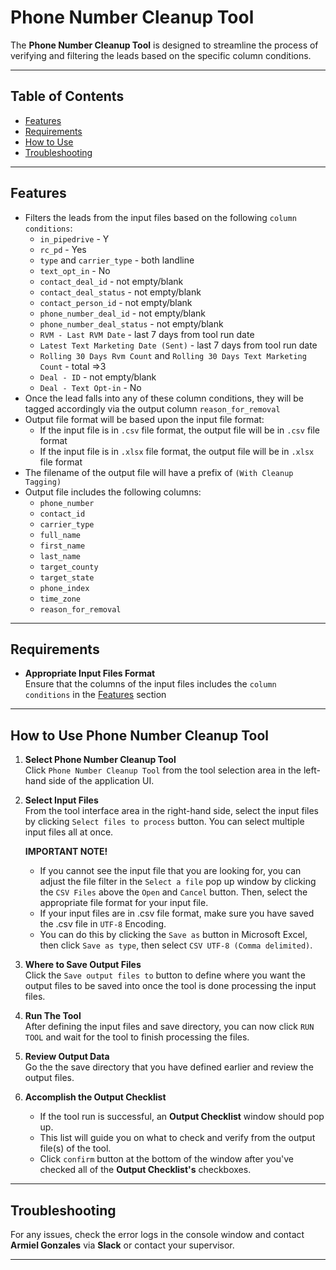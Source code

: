 # **Phone Number Cleanup Tool**

The **Phone Number Cleanup Tool** is designed to streamline the process of verifying and filtering the leads based on the specific column conditions.

---

## Table of Contents
- [Features](#features)
- [Requirements](#requirements)
- [How to Use](#how-to-use-phone-number-cleanup-tool)
- [Troubleshooting](#troubleshooting)

---

## Features
- Filters the leads from the input files based on the following `column conditions`:
   - `in_pipedrive` - Y
   - `rc_pd` - Yes
   - `type` and `carrier_type` - both landline
   - `text_opt_in` - No
   - `contact_deal_id` - not empty/blank
   - `contact_deal_status` -  not empty/blank
   - `contact_person_id` -  not empty/blank
   - `phone_number_deal_id` -  not empty/blank
   - `phone_number_deal_status` -  not empty/blank
   - `RVM - Last RVM Date` - last 7 days from tool run date
   - `Latest Text Marketing Date (Sent)` - last 7 days from tool run date
   - `Rolling 30 Days Rvm Count` and `Rolling 30 Days Text Marketing Count` - total =>3
   - `Deal - ID` - not empty/blank
   - `Deal - Text Opt-in` - No
- Once the lead falls into any of these column conditions, they will be tagged accordingly via the output column `reason_for_removal`
- Output file format will be based upon the input file format:
   - If the input file is in `.csv` file format, the output file will be in `.csv` file format
   - If the input file is in `.xlsx` file format, the output file will be in `.xlsx` file format
- The filename of the output file will have a prefix of `(With Cleanup Tagging)`
- Output file includes the following columns:
   - `phone_number`
   - `contact_id`
   - `carrier_type`
   - `full_name`
   - `first_name`
   - `last_name`
   - `target_county`
   - `target_state`
   - `phone_index`
   - `time_zone`
   - `reason_for_removal`

---

## Requirements

- **Appropriate Input Files Format**  
  Ensure that the columns of the input files includes the `column conditions` in the [Features](#features) section

---

## How to Use Phone Number Cleanup Tool

1. **Select Phone Number Cleanup Tool**  
   Click `Phone Number Cleanup Tool` from the tool selection area in the left-hand side of the application UI.

2. **Select Input Files**  
   From the tool interface area in the right-hand side, select the input files by clicking `Select files to process` button. You can select multiple input files all at once.  
   
   **IMPORTANT NOTE!**
      - If you cannot see the input file that you are looking for, you can adjust the file filter in the `Select a file` pop up window by clicking the `CSV Files` above the `Open` and `Cancel` button. Then, select the appropriate file format for your input file.
      - If your input files are in .csv file format, make sure you have saved the .csv file in `UTF-8` Encoding.
      - You can do this by clicking the `Save as` button in Microsoft Excel, then click `Save as type`, then select `CSV UTF-8 (Comma delimited)`.

3. **Where to Save Output Files**  
   Click the `Save output files to` button to define where you want the output files to be saved into once the tool is done processing the input files.

4. **Run The Tool**  
   After defining the input files and save directory, you can now click `RUN TOOL` and wait for the tool to finish processing the files.

5. **Review Output Data**  
   Go the the save directory that you have defined earlier and review the output files.

6. **Accomplish the Output Checklist**
    - If the tool run is successful, an **Output Checklist** window should pop up.
    - This list will guide you on what to check and verify from the output file(s) of the tool.
    - Click `confirm` button at the bottom of the window after you've checked all of the **Output Checklist's** checkboxes.

---

## Troubleshooting

For any issues, check the error logs in the console window and contact **Armiel Gonzales** via **Slack** or contact your supervisor.

---
